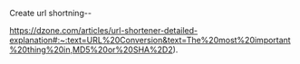 Create url shortning-- 

  https://dzone.com/articles/url-shortener-detailed-explanation#:~:text=URL%20Conversion&text=The%20most%20important%20thing%20in,MD5%20or%20SHA%2D2).
